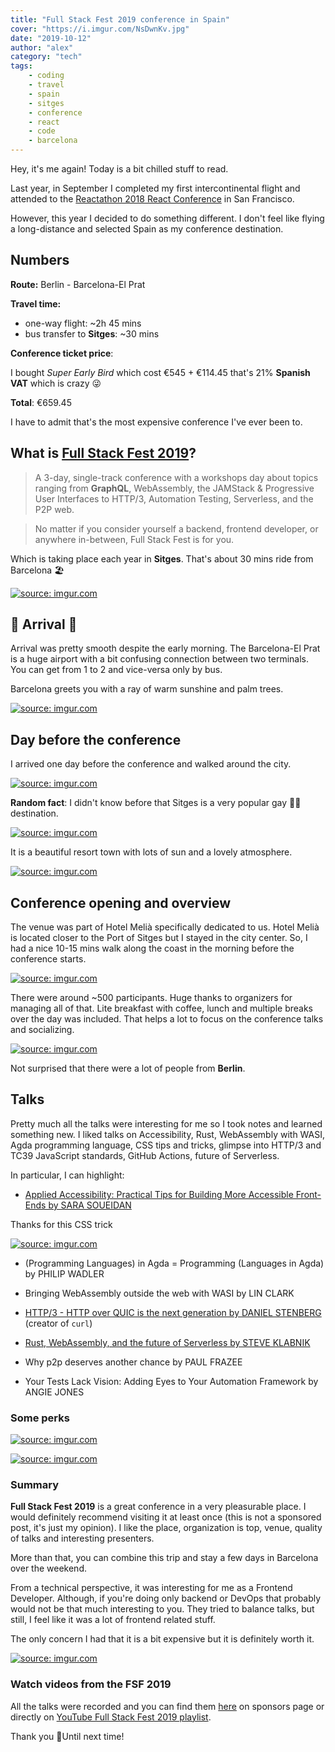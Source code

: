 ```yaml
---
title: "Full Stack Fest 2019 conference in Spain"
cover: "https://i.imgur.com/NsDwnKv.jpg"
date: "2019-10-12"
author: "alex"
category: "tech"
tags: 
    - coding
    - travel
    - spain
    - sitges
    - conference
    - react
    - code
    - barcelona
---
```


Hey, it's me again! Today is a bit chilled stuff to read.

Last year, in September I completed my first intercontinental flight and attended to the [Reactathon 2018 React Conference](https://grischuk.de/reactathon-2018-react-conference-in-san-francisco) in San Francisco.

However, this year I decided to do something different. I don't feel like flying a long-distance and selected Spain as my conference destination.

## Numbers

**Route:** Berlin - Barcelona-El Prat

**Travel time:**

* one-way flight: ~2h 45 mins
* bus transfer to **Sitges**: ~30 mins

**Conference ticket price**:

I bought _Super Early Bird_ which cost €545 + €114.45 that's 21% **Spanish VAT** which is crazy 😜

**Total**: €659.45

I have to admit that's the most expensive conference I've ever been to.

## What is [Full Stack Fest 2019](https://2019.fullstackfest.com/)?

> A 3-day, single-track conference with a workshops day about topics ranging from **GraphQL**, WebAssembly, the JAMStack & Progressive User Interfaces to HTTP/3, Automation Testing, Serverless, and the P2P web.

> No matter if you consider yourself a backend, frontend developer, or anywhere in-between, Full Stack Fest is for you.

Which is taking place each year in **Sitges**. That's about 30 mins ride from Barcelona 🏖

<a href="https://imgur.com/EJPDxdr"><img src="https://i.imgur.com/EJPDxdrl.jpg" title="source: imgur.com" /></a>

## 🌴 Arrival 🌴

Arrival was pretty smooth despite the early morning. The Barcelona-El Prat is a huge airport with a bit confusing connection between two terminals. You can get from 1 to 2 and vice-versa only by bus.

Barcelona greets you with a ray of warm sunshine and palm trees.

<a href="https://imgur.com/E0D09qt"><img src="https://i.imgur.com/E0D09qtl.jpg" title="source: imgur.com" /></a>

## Day before the conference

I arrived one day before the conference and walked around the city.

<a href="https://imgur.com/2D2Fo7z"><img src="https://i.imgur.com/2D2Fo7zl.jpg" title="source: imgur.com" /></a>

**Random fact**: I didn't know before that Sitges is a very popular gay 🏳️‍🌈destination.

<a href="https://imgur.com/0Msxbkt"><img src="https://i.imgur.com/0Msxbktl.jpg" title="source: imgur.com" /></a>

It is a beautiful resort town with lots of sun and a lovely atmosphere.

<a href="https://imgur.com/8emCYlB"><img src="https://i.imgur.com/8emCYlBl.jpg" title="source: imgur.com" /></a>

## Conference opening and overview

The venue was part of Hotel Melià specifically dedicated to us. Hotel Melià is located closer to the Port of Sitges but I stayed in the city center. So, I had a nice 10-15 mins walk along the coast in the morning before the conference starts.

<a href="https://imgur.com/y1dHVBw"><img src="https://i.imgur.com/y1dHVBwl.jpg" title="source: imgur.com" /></a>

There were around ~500 participants. Huge thanks to organizers for managing all of that. Lite breakfast with coffee, lunch and multiple breaks over the day was included. That helps a lot to focus on the conference talks and socializing.

<a href="https://imgur.com/KbqPvYy"><img src="https://i.imgur.com/KbqPvYyl.jpg" title="source: imgur.com" /></a>

Not surprised that there were a lot of people from **Berlin**.

## Talks

Pretty much all the talks were interesting for me so I took notes and learned something new. I liked talks on Accessibility, Rust, WebAssembly with WASI, Agda programming language, CSS tips and tricks, glimpse into HTTP/3 and TC39 JavaScript standards, GitHub Actions, future of Serverless.

In particular, I can highlight:

* [Applied Accessibility: Practical Tips for Building More Accessible Front-Ends by
  SARA SOUEIDAN](https://conferences.codegram.com/talks/applied-accessibility:-practical-tips-for-building-more-accessible-front-ends-fsf2019)

Thanks for this CSS trick

<a href="https://imgur.com/Vtx6TJX"><img src="https://i.imgur.com/Vtx6TJXl.jpg" title="source: imgur.com" /></a>

* (Programming Languages) in Agda = Programming (Languages in Agda) by PHILIP WADLER

* Bringing WebAssembly outside the web with WASI by LIN CLARK

- [HTTP/3 - HTTP over QUIC is the next generation by DANIEL STENBERG](https://conferences.codegram.com/talks/http3-http-over-quic-is-the-next-generation-fsf2019) (creator of `curl`)

* [Rust, WebAssembly, and the future of Serverless by STEVE KLABNIK](https://conferences.codegram.com/talks/rust-webassembly-and-the-future-of-serverless-fsf2019)

- Why p2p deserves another chance by PAUL FRAZEE

- Your Tests Lack Vision: Adding Eyes to Your Automation Framework by ANGIE JONES

### Some perks

<a href="https://imgur.com/JApFiEY"><img src="https://i.imgur.com/JApFiEYl.jpg" title="source: imgur.com" /></a>

<a href="https://imgur.com/J6xWLV0"><img src="https://i.imgur.com/J6xWLV0l.jpg" title="source: imgur.com" /></a>

### Summary

**Full Stack Fest 2019** is a great conference in a very pleasurable place. I would definitely recommend visiting it at least once (this is not a sponsored post, it's just my opinion). I like the place, organization is top, venue, quality of talks and interesting presenters.

More than that, you can combine this trip and stay a few days in Barcelona over the weekend.

From a technical perspective, it was interesting for me as a Frontend Developer. Although, if you're doing only backend or DevOps that probably would not be that much interesting to you. They tried to balance talks, but still, I feel like it was a lot of frontend related stuff.

The only concern I had that it is a bit expensive but it is definitely worth it.

<a href="https://imgur.com/2DiIgdX"><img src="https://i.imgur.com/2DiIgdXl.jpg" title="source: imgur.com" /></a>

### Watch videos from the FSF 2019

All the talks were recorded and you can find them [here](https://conferences.codegram.com/conferences/fsf2019) on sponsors page or directly on [YouTube Full Stack Fest 2019 playlist](https://www.youtube.com/playlist?list=PLe9psSNJBf74yYiVXDXz8UnRnWf3NHzS-).

Thank you 🙂Until next time!
